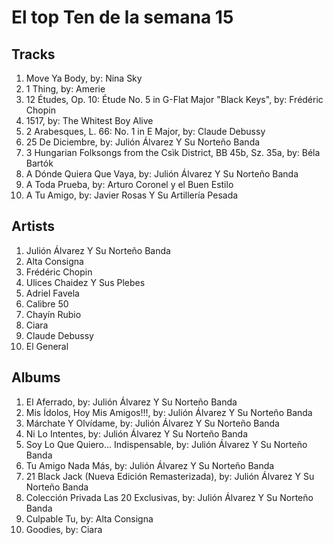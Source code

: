 # El top Ten de la semana 15

## Tracks
1. Move Ya Body, by: Nina Sky
1. 1 Thing, by: Amerie
1. 12 Études, Op. 10: Étude No. 5 in G-Flat Major "Black Keys", by: Frédéric Chopin
1. 1517, by: The Whitest Boy Alive
1. 2 Arabesques, L. 66: No. 1 in E Major, by: Claude Debussy
1. 25 De Diciembre, by: Julión Álvarez Y Su Norteño Banda
1. 3 Hungarian Folksongs from the Csìk District, BB 45b, Sz. 35a, by: Béla Bartók
1. A Dónde Quiera Que Vaya, by: Julión Álvarez Y Su Norteño Banda
1. A Toda Prueba, by: Arturo Coronel y el Buen Estilo
1. A Tu Amigo, by: Javier Rosas Y Su Artillería Pesada

## Artists
1. Julión Álvarez Y Su Norteño Banda
1. Alta Consigna
1. Frédéric Chopin
1. Ulices Chaidez Y Sus Plebes
1. Adriel Favela
1. Calibre 50
1. Chayín Rubio
1. Ciara
1. Claude Debussy
1. El General

## Albums
1. El Aferrado, by: Julión Álvarez Y Su Norteño Banda
1. Mis Ídolos, Hoy Mis Amigos!!!, by: Julión Álvarez Y Su Norteño Banda
1. Márchate Y Olvídame, by: Julión Álvarez Y Su Norteño Banda
1. Ni Lo Intentes, by: Julión Álvarez Y Su Norteño Banda
1. Soy Lo Que Quiero... Indispensable, by: Julión Álvarez Y Su Norteño Banda
1. Tu Amigo Nada Más, by: Julión Álvarez Y Su Norteño Banda
1. 21 Black Jack (Nueva Edición Remasterizada), by: Julión Álvarez Y Su Norteño Banda
1. Colección Privada Las 20 Exclusivas, by: Julión Álvarez Y Su Norteño Banda
1. Culpable Tu, by: Alta Consigna
1. Goodies, by: Ciara
